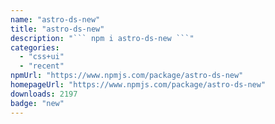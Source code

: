 ```yaml
---
name: "astro-ds-new"
title: "astro-ds-new"
description: "``` npm i astro-ds-new ```"
categories:
  - "css+ui"
  - "recent"
npmUrl: "https://www.npmjs.com/package/astro-ds-new"
homepageUrl: "https://www.npmjs.com/package/astro-ds-new"
downloads: 2197
badge: "new"
---
```

